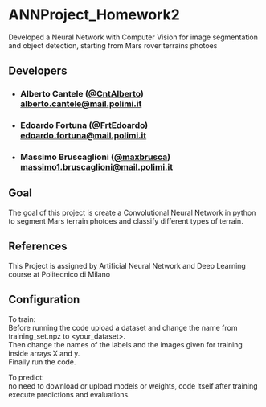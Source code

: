 # ANNProject_Homework2
Developed a Neural Network with Computer Vision for image segmentation and object detection, starting from Mars rover terrains photoes

## Developers

- ### Alberto Cantele ([@CntAlberto](https://github.com/CntAlberto))<br>alberto.cantele@mail.polimi.it
- ### Edoardo Fortuna ([@FrtEdoardo](https://github.com/FrtEdoardo))<br>edoardo.fortuna@mail.polimi.it
- ### Massimo Bruscaglioni ([@maxbrusca](https://github.com/maxbrusca))<br>massimo1.bruscaglioni@mail.polimi.it

## Goal
The goal of this project is create a Convolutional Neural Network in python to segment Mars terrain photoes and classify different types of terrain.

## References
This Project is assigned by Artificial Neural Network and Deep Learning course at Politecnico di Milano

## Configuration
To train:<br>
Before running the code upload a dataset and change the name from training_set.npz to <your_dataset>.<br>
Then change the names of the labels and the images given for training inside arrays X and y.<br>
Finally run the code.<br>

To predict:<br>
no need to download or upload models or weights, code itself after training execute predictions and evaluations.
